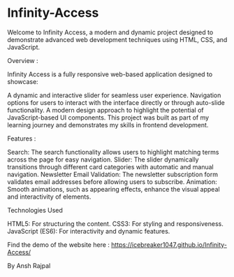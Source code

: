 # Infinity-Access

Welcome to Infinity Access, a modern and dynamic project designed to demonstrate advanced web development techniques using HTML, CSS, and JavaScript.

Overview : 

Infinity Access is a fully responsive web-based application designed to showcase:

A dynamic and interactive slider for seamless user experience.
Navigation options for users to interact with the interface directly or through auto-slide functionality.
A modern design approach to highlight the potential of JavaScript-based UI components.
This project was built as part of my learning journey and demonstrates my skills in frontend development.


Features : 

Search: The search functionality allows users to highlight matching terms across the page for easy navigation.
Slider: The slider dynamically transitions through different card categories with automatic and manual navigation.
Newsletter Email Validation: The newsletter subscription form validates email addresses before allowing users to subscribe.
Animation: Smooth animations, such as appearing effects, enhance the visual appeal and interactivity of elements.

Technologies Used

HTML5: For structuring the content. 
CSS3: For styling and responsiveness.
JavaScript (ES6): For interactivity and dynamic features.

Find the demo of the website here : https://icebreaker1047.github.io/Infinity-Access/

By Ansh Rajpal
